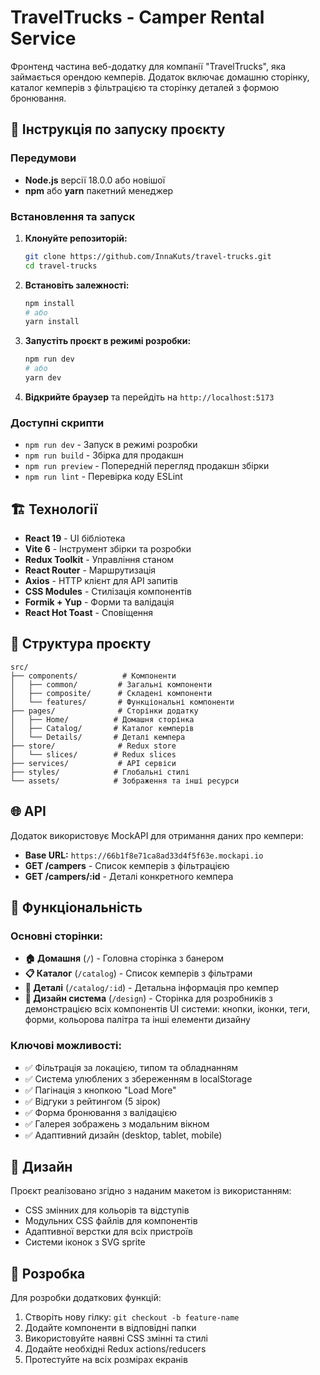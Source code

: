 # TravelTrucks - Camper Rental Service

Фронтенд частина веб-додатку для компанії "TravelTrucks", яка займається орендою кемперів. Додаток включає домашню сторінку, каталог кемперів з фільтрацією та сторінку деталей з формою бронювання.

## 🚀 Інструкція по запуску проєкту

### Передумови

- **Node.js** версії 18.0.0 або новішої
- **npm** або **yarn** пакетний менеджер

### Встановлення та запуск

1. **Клонуйте репозиторій:**

   ```bash
   git clone https://github.com/InnaKuts/travel-trucks.git
   cd travel-trucks
   ```

2. **Встановіть залежності:**

   ```bash
   npm install
   # або
   yarn install
   ```

3. **Запустіть проєкт в режимі розробки:**

   ```bash
   npm run dev
   # або
   yarn dev
   ```

4. **Відкрийте браузер** та перейдіть на `http://localhost:5173`

### Доступні скрипти

- `npm run dev` - Запуск в режимі розробки
- `npm run build` - Збірка для продакшн
- `npm run preview` - Попередній перегляд продакшн збірки
- `npm run lint` - Перевірка коду ESLint

## 🏗️ Технології

- **React 19** - UI бібліотека
- **Vite 6** - Інструмент збірки та розробки
- **Redux Toolkit** - Управління станом
- **React Router** - Маршрутизація
- **Axios** - HTTP клієнт для API запитів
- **CSS Modules** - Стилізація компонентів
- **Formik + Yup** - Форми та валідація
- **React Hot Toast** - Сповіщення

## 📁 Структура проєкту

```
src/
├── components/          # Компоненти
│   ├── common/         # Загальні компоненти
│   ├── composite/      # Складені компоненти
│   └── features/       # Функціональні компоненти
├── pages/              # Сторінки додатку
│   ├── Home/          # Домашня сторінка
│   ├── Catalog/       # Каталог кемперів
│   └── Details/       # Деталі кемпера
├── store/              # Redux store
│   └── slices/        # Redux slices
├── services/           # API сервіси
├── styles/            # Глобальні стилі
└── assets/            # Зображення та інші ресурси
```

## 🌐 API

Додаток використовує MockAPI для отримання даних про кемпери:

- **Base URL:** `https://66b1f8e71ca8ad33d4f5f63e.mockapi.io`
- **GET /campers** - Список кемперів з фільтрацією
- **GET /campers/:id** - Деталі конкретного кемпера

## 📱 Функціональність

### Основні сторінки:

- **🏠 Домашня** (`/`) - Головна сторінка з банером
- **📋 Каталог** (`/catalog`) - Список кемперів з фільтрами
- **📖 Деталі** (`/catalog/:id`) - Детальна інформація про кемпер
- **🎨 Дизайн система** (`/design`) - Сторінка для розробників з демонстрацією всіх компонентів UI системи: кнопки, іконки, теги, форми, кольорова палітра та інші елементи дизайну

### Ключові можливості:

- ✅ Фільтрація за локацією, типом та обладнанням
- ✅ Система улюблених з збереженням в localStorage
- ✅ Пагінація з кнопкою "Load More"
- ✅ Відгуки з рейтингом (5 зірок)
- ✅ Форма бронювання з валідацією
- ✅ Галерея зображень з модальним вікном
- ✅ Адаптивний дизайн (desktop, tablet, mobile)

## 🎨 Дизайн

Проєкт реалізовано згідно з наданим макетом із використанням:

- CSS змінних для кольорів та відступів
- Модульних CSS файлів для компонентів
- Адаптивної верстки для всіх пристроїв
- Системи іконок з SVG sprite

## 🔧 Розробка

Для розробки додаткових функцій:

1. Створіть нову гілку: `git checkout -b feature-name`
2. Додайте компоненти в відповідні папки
3. Використовуйте наявні CSS змінні та стилі
4. Додайте необхідні Redux actions/reducers
5. Протестуйте на всіх розмірах екранів
